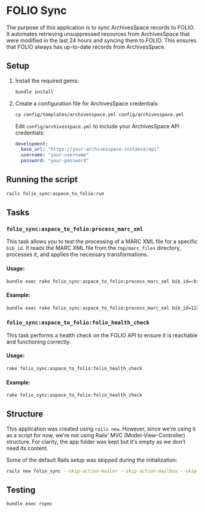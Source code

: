 # FOLIO Sync
The purpose of this application is to sync ArchivesSpace records to FOLIO.  It automates retrieving unsuppressed resources from ArchivesSpace that were modified in the last 24 hours and syncing them to FOLIO. This ensures that FOLIO always has up-to-date records from ArchivesSpace.

## Setup
1. Install the required gems:
   ```bash
   bundle install
   ```

2. Create a configuration file for ArchivesSpace credentials:
   ```bash
   cp config/templates/archivesspace.yml config/archivesspace.yml
   ```
   Edit `config/archivesspace.yml` to include your ArchivesSpace API credentials:
   ```yaml
   development:
     base_url: "https://your-archivesspace-instance/api"
     username: "your-username"
     password: "your-password"
   ```

## Running the script
```bash
rails folio_sync:aspace_to_folio:run
```

## Tasks

### `folio_sync:aspace_to_folio:process_marc_xml`
This task allows you to test the processing of a MARC XML file for a specific `bib_id`. It reads the MARC XML file from the `tmp/marc_files` directory, processes it, and applies the necessary transformations.

#### Usage:
```bash
bundle exec rake folio_sync:aspace_to_folio:process_marc_xml bib_id=<bib_id>
```

#### Example:
```bash
bundle exec rake folio_sync:aspace_to_folio:process_marc_xml bib_id=123456789
```

### `folio_sync:aspace_to_folio:folio_health_check`
This task performs a health check on the FOLIO API to ensure it is reachable and functioning correctly.

#### Usage:
```bash
rake folio_sync:aspace_to_folio:folio_health_check
```

#### Example:
```bash
rake folio_sync:aspace_to_folio:folio_health_check
```

## Structure
This application was created using `rails new`. However, since we're using it as a script for now, we're not using Rails' MVC (Model-View-Controller) structure. For clarity, the app folder was kept but it's empty as we don't need its content.

Some of the default Rails setup was skipped during the initialization:
```bash
rails new folio_sync --skip-action-mailer --skip-action-mailbox --skip-action-text --skip-active-record --skip-active-storage --skip-action-cable --skip-sprockets --skip-javascript --skip-hotwire --skip-jbuilder --skip-test --skip-system-test --skip-bootsnap
```

## Testing
```bash
bundle exec rspec
```
